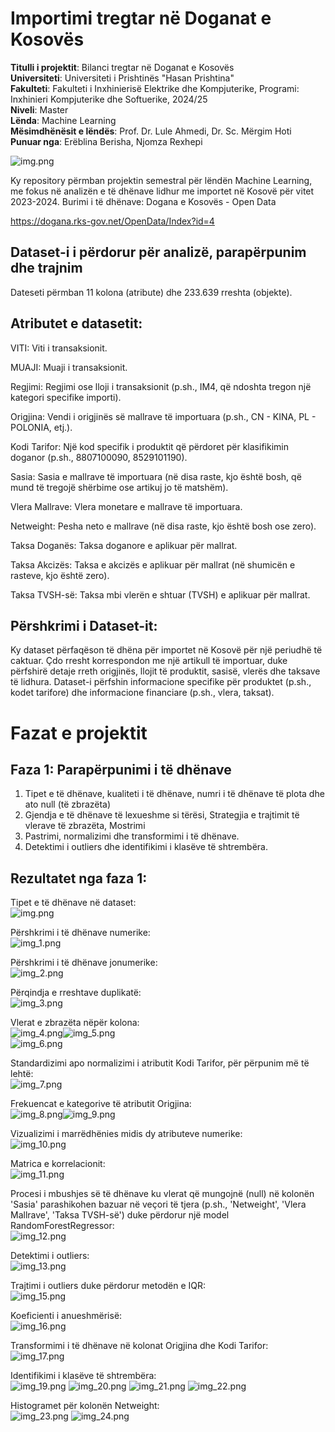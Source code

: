 # Importimi tregtar në Doganat e Kosovës
<strong>Titulli i projektit</strong>: Bilanci tregtar në Doganat e Kosovës<br>
<strong>Universiteti</strong>: Universiteti i Prishtinës "Hasan Prishtina"<br>
<strong>Fakulteti</strong>: Fakulteti i Inxhinierisë Elektrike dhe Kompjuterike, Programi: Inxhinieri Kompjuterike dhe Softuerike, 2024/25<br>
<strong>Niveli</strong>: Master<br>
<strong>Lënda</strong>: Machine Learning<br>
<strong>Mësimdhënësit e lëndës</strong>: Prof. Dr. Lule Ahmedi, Dr. Sc. Mërgim Hoti<br>
<strong>Punuar nga</strong>: Erëblina Berisha, Njomza Rexhepi

![img.png](Results/img1.png)

Ky repository përmban projektin semestral për lëndën Machine Learning, me fokus në analizën e të dhënave lidhur me importet në Kosovë për vitet 2023-2024.
Burimi i të dhënave: Dogana e Kosovës - Open Data

https://dogana.rks-gov.net/OpenData/Index?id=4

## Dataset-i i përdorur për analizë, parapërpunim dhe trajnim
Dateseti përmban 11 kolona (atribute) dhe 233.639 rreshta (objekte).<br>

## Atributet e datasetit:<br>

VITI: Viti i transaksionit.

MUAJI: Muaji i transaksionit.

Regjimi: Regjimi ose lloji i transaksionit (p.sh., IM4, që ndoshta tregon një kategori specifike importi).

Origjina: Vendi i origjinës së mallrave të importuara (p.sh., CN - KINA, PL - POLONIA, etj.).

Kodi Tarifor: Një kod specifik i produktit që përdoret për klasifikimin doganor (p.sh., 8807100090, 8529101190).

Sasia: Sasia e mallrave të importuara (në disa raste, kjo është bosh, që mund të tregojë shërbime ose artikuj jo të matshëm).

Vlera Mallrave: Vlera monetare e mallrave të importuara.

Netweight: Pesha neto e mallrave (në disa raste, kjo është bosh ose zero).

Taksa Doganës: Taksa doganore e aplikuar për mallrat.

Taksa Akcizës: Taksa e akcizës e aplikuar për mallrat (në shumicën e rasteve, kjo është zero).

Taksa TVSH-së: Taksa mbi vlerën e shtuar (TVSH) e aplikuar për mallrat.

## Përshkrimi i Dataset-it:

Ky dataset përfaqëson të dhëna për importet në Kosovë për një periudhë të caktuar. Çdo rresht korrespondon me një artikull të importuar, duke përfshirë detaje rreth origjinës, llojit të produktit, sasisë, vlerës dhe taksave të lidhura. Dataset-i përfshin informacione specifike për produktet (p.sh., kodet tarifore) dhe informacione financiare (p.sh., vlera, taksat).



# Fazat e projektit
## Faza 1: Parapërpunimi i të dhënave

1. Tipet e të dhënave, kualiteti i të dhënave, numri i të dhënave të plota dhe ato null (të zbrazëta)<br>
2. Gjendja e të dhënave të lexueshme si tërësi, Strategjia e trajtimit të vlerave të zbrazëta, Mostrimi<br>
3. Pastrimi, normalizimi dhe transformimi i të dhënave.<br>
4. Detektimi i outliers dhe identifikimi i klasëve të shtrembëra.<br>

## Rezultatet nga faza 1:

Tipet e të dhënave në dataset:<br>
![img.png](Results/img.png)

Përshkrimi i të dhënave numerike:<br>
![img_1.png](Results/img_1.png)

Përshkrimi i të dhënave jonumerike:<br>
![img_2.png](Results/img_2.png)

Përqindja e rreshtave duplikatë:<br>
![img_3.png](Results/img_3.png)

Vlerat e zbrazëta nëpër kolona:<br>
![img_4.png](Results/img_4.png)![img_5.png](Results/img_5.png)<br>
![img_6.png](Results/img_6.png)

Standardizimi apo normalizimi i atributit Kodi Tarifor, për përpunim më të lehtë:<br>
![img_7.png](Results/img_7.png)

Frekuencat e kategorive të atributit Origjina:<br>
![img_8.png](Results/img_8.png)![img_9.png](Results/img_9.png)

Vizualizimi i marrëdhënies midis dy atributeve numerike:<br>
![img_10.png](Results/img_10.png)

Matrica e korrelacionit:<br>
![img_11.png](Results/img_11.png)

Procesi i mbushjes së të dhënave ku vlerat që mungojnë (null) në kolonën 'Sasia' parashikohen bazuar në veçori të tjera (p.sh., 'Netweight', 'Vlera Mallrave', 'Taksa TVSH-së') duke përdorur një model RandomForestRegressor:<br>
![img_12.png](Results/img_12.png)

Detektimi i outliers:<br>
![img_13.png](Results/img_13.png)

Trajtimi i outliers duke përdorur metodën e IQR:<br>
![img_15.png](Results/img_15.png)

Koeficienti i anueshmërisë:<br>
![img_16.png](Results/img_16.png)

Transformimi i të dhënave në kolonat Origjina dhe Kodi Tarifor:<br>
![img_17.png](Results/img_17.png)

Identifikimi i klasëve të shtrembëra:<br>
![img_19.png](Results/img_19.png)
![img_20.png](Results/img_20.png)
![img_21.png](Results/img_21.png)
![img_22.png](Results/img_22.png)

Histogramet për kolonën Netweight:<br>
![img_23.png](Results/img_23.png)
![img_24.png](Results/img_24.png)






